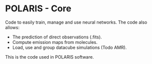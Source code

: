 # POLARIS - Core

Code to easily train, manage and use neural networks. 
The code also allows: 
- The prediction of direct observations (.fits).
- Compute emission maps from molecules.
- Load, use and group datacube simulations (Todo AMR).

This is the code used in POLARIS software.
